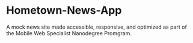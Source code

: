 # Hometown-News-App
A mock news site made accessible, responsive, and optimized as part of the Mobile Web Specialist Nanodegree Promgram.
